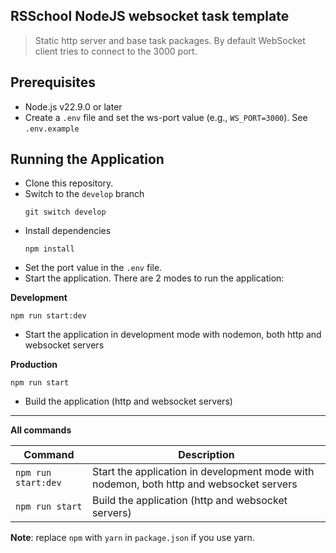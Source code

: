 ## RSSchool NodeJS websocket task template

> Static http server and base task packages.
> By default WebSocket client tries to connect to the 3000 port.

## Prerequisites

- Node.js v22.9.0 or later
- Create a `.env` file and set the ws-port value (e.g., `WS_PORT=3000`). See `.env.example`

## Running the Application

- Clone this repository.
- Switch to the `develop` branch
  ```
  git switch develop
  ```
- Install dependencies
  ```
  npm install
  ```
- Set the port value in the `.env` file.
- Start the application. There are 2 modes to run the application:

**Development**

`npm run start:dev`

- Start the application in development mode with nodemon, both http and websocket servers

**Production**

`npm run start`

- Build the application (http and websocket servers)

---

**All commands**

| Command             | Description                                                                             |
| ------------------- | --------------------------------------------------------------------------------------- |
| `npm run start:dev` | Start the application in development mode with nodemon, both http and websocket servers |
| `npm run start`     | Build the application (http and websocket servers)                                      |

**Note**: replace `npm` with `yarn` in `package.json` if you use yarn.
